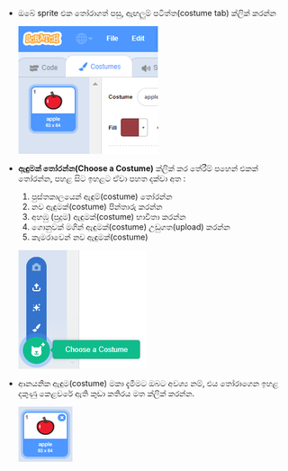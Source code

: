 - ඔබේ sprite එක තෝරාගත් පසු, ඇඟලුම් පටිත්ත(costume tab) ක්ලික් කරන්න
    
    ![ඇඳුම් පටිත්ත(costume tab)](images/costumes_tab.png)

- **ඇඳුමක් තෝරන්න(Choose a Costume)** ක්ලික් කර තේරීම් පහෙන් එකක් තෝරන්න, පහළ සිට ඉහළට ඒවා පහත දක්වා අත :
    
    1. පුස්තකාලයෙන් ඇඳුම්(costume) තෝරන්න
    2. නව ඇඳුමක්(costume) පින්තාරු කරන්න
    3. අහඹු (පුදුම) ඇඳුමක්(costume) භාවිතා කරන්න
    4. ගොනුවක් මගින් ඇඳුමක්(costume) උඩුගත(upload) කරන්න
    5. කැමරාවෙන් නව ඇඳුමක්(costume)
    
    ![ස්ථානය තෝරන්න](images/choose_location.png)

- ආනයනික ඇඳුම(costume) මකා දැමීමට ඔබට අවශ්‍ය නම්, එය තෝරාගෙන ඉහළ දකුණු කෙළවරේ ඇති කුඩා කතිරය මත ක්ලික් කරන්න.
    
    ![ඇඳුම(costume) මකන්න](images/delete_costume.png)